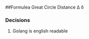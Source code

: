 ##Formulea 
Great Circle Distance 
&#916; &delta;



### Decisions 
1. Golang is english readable 






